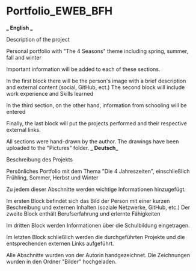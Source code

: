 # Portfolio_EWEB_BFH

**_ English _**

Description of the project

Personal portfolio with "The 4 Seasons" theme including spring, summer, fall and winter

Important information will be added to each of these sections.

In the first block there will be the person's image with a brief description and external content (social, GitHub, ect.)
The second block will include work experience and Skills learned

In the third section, on the other hand, information from schooling will be entered

Finally, the last block will put the projects performed and their respective external links.

All sections were hand-drawn by the author. The drawings have been uploaded to the "Pictures" folder.
**_ Deutsch_**

Beschreibung des Projekts

Persönliches Portfolio mit dem Thema "Die 4 Jahreszeiten", einschließlich Frühling, Sommer, Herbst und Winter

Zu jedem dieser Abschnitte werden wichtige Informationen hinzugefügt.

Im ersten Block befindet sich das Bild der Person mit einer kurzen Beschreibung und externen Inhalten (soziale Netzwerke, GitHub, etc.)
Der zweite Block enthält Berufserfahrung und erlernte Fähigkeiten

Im dritten Block werden Informationen über die Schulbildung eingetragen.

Im letzten Block schließlich werden die durchgeführten Projekte und die entsprechenden externen Links aufgeführt.

Alle Abschnitte wurden von der Autorin handgezeichnet. Die Zeichnungen wurden in den Ordner "Bilder" hochgeladen.
